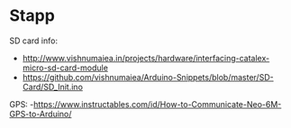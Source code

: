 # Stapp

SD card info:
- http://www.vishnumaiea.in/projects/hardware/interfacing-catalex-micro-sd-card-module
- https://github.com/vishnumaiea/Arduino-Snippets/blob/master/SD-Card/SD_Init.ino

GPS:
-https://www.instructables.com/id/How-to-Communicate-Neo-6M-GPS-to-Arduino/

